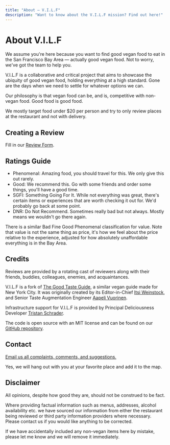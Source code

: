```yaml
---
title: "About — V.I.L.F"
description: "Want to know about the V.I.L.F mission? Find out here!"
---
```


<!-- markdownlint-disable-next-line MD025 -->
# About V.I.L.F

We assume you're here because you want to find good vegan food to eat in the San Francisco Bay Area — actually good vegan food. Not to worry, we've got the team to help you.

V.I.L.F is a collaborative and critical project that aims to showcase the ubiquity of good vegan food, holding everything at a high standard. Gone are the days when we need to settle for whatever options we can.

Our philosophy is that vegan food can be, and is, competitive with non-vegan food. Good food is good food.

We mostly target food under $20 per person and try to only review places at the restaurant and not with delivery.

## Creating a Review

Fill in our [Review Form](https://forms.gle/sMNZHQZUkwGH3LL66).

## Ratings Guide

- <span class="mono-info-about phenomenal">Phenomenal</span>: Amazing food, you should travel for this. We only give this out rarely.
- <span class="mono-info-about good">Good</span>: We recommend this. Go with some friends and order some things, you'll have a good time.
- <span class="mono-info-about sgfi">SGFI</span>: Something Going For It. While not everything was great, there's certain items or experiences that are worth checking it out for. We'd probably go back at some point.
- <span class="mono-info-about dnr">DNR</span>: Do Not Recommend. Sometimes really bad but not always. Mostly means we wouldn't go there again.

There is a similar <span class="mono-info-about dnr">Bad</span> <span class="mono-info-about sgfi">Fine</span> <span class="mono-info-about good">Good</span> <span class="mono-info-about phenomenal">Phenomenal</span> classification for value. Note that value is not the same thing as price, it's how we feel about the price relative to the experience, adjusted for how absolutely unaffordable everything is in the Bay Area.

## Credits

Reviews are provided by a rotating cast of reviewers along with their friends, buddies, colleagues, enemies, and acquaintances.

V.I.L.F is a fork of [The Good Taste Guide](https://thegoodtaste.guide), a similar vegan guide made for New York City. It was originally created by its Editor-in-Chief [Itsi Weinstock](https://itsiweinstock.com), and Senior Taste Augmentation Engineer [Aapeli Vuorinen](https://www.aapelivuorinen.com).

Infrastructure support for V.I.L.F is provided by Principal Deliciousness Developer [Tristan Schrader](https://www.tristanschrader.com/).

The code is open source with an MIT license and can be found on our [GitHub repository](https://github.com/itsiw/vilf).

## Contact

[Email us all complaints, comments, and suggestions.](mailto:contact@vilf.org)

Yes, we will hang out with you at your favorite place and add it to the map.

## Disclaimer

All opinions, despite how good they are, should not be construed to be fact.

Where providing factual information such as menus, addresses, alcohol availability etc. we have sourced our information from either the restaurant being reviewed or third party information providers where necessary. Please contact us if you would like anything to be corrected.

If we have accidentally included any non-vegan items here by mistake, please let me know and we will remove it immediately.
